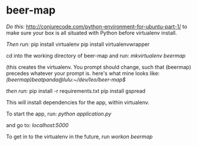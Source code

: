 beer-map
========

*Do this:* http://conjurecode.com/python-environment-for-ubuntu-part-1/ to make sure your box is all situated with Python before virtualenv install.

 
*Then run:*
pip install virtualenv
pip install virtualenvwrapper
 
cd into the working directory of beer-map and run:
*mkvirtualenv beermap*

(this creates the virtualenv. You prompt should change, such that (beermap) precedes whatever your prompt is. here's what mine looks like:
*(beermap)beatpanda@lulu:~/dev/leo/beer-map$*

*then run:*
pip install -r requirements.txt
pip install gspread 

This will install dependencies for the app, within virtualenv.

To start the app, run:
*python application.py*


and go to:
*localhost:5000*

To get in to the virtualenv in the future, run
*workon beermap*
